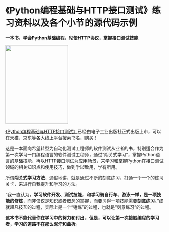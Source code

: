 # 《Python编程基础与HTTP接口测试》练习资料以及各个小节的源代码示例  

<strong>一本书，学会Python基础编程，彻悟HTTP协议，掌握接口测试技能</strong>

<img src="http://akuing.github.io/images/book.jpg" width="200" height="250">

<a href="https://search.jd.com/Search?keyword=python%E7%BC%96%E7%A8%8B%E5%9F%BA%E7%A1%80%E4%B8%8Ehttp%E6%8E%A5%E5%8F%A3%E6%B5%8B%E8%AF%95&enc=utf-8&wq=python%E7%BC%96%E7%A8%8B%E5%9F%BA%E7%A1%80%E4%B8%8Ehttp%E6%8E%A5%E5%8F%A3%E6%B5%8B%E8%AF%95">《Python编程基础与HTTP接口测试》</a>已经由电子工业出版社正式出版上市，可以在天猫、京东等各大线上平台搜索书名，购买！
	<p>
		这是一本面向希望转型为自动化测试工程师的软件测试从业者的书，特别适合作为第一次学习一门编程语言的软件测试工程师，通过“闯关式学习”，掌握Python语言的基础技能，再以HTTP接口测试为应用场景，来学习和掌握Python在接口测试领域的相关知识点和使用技巧，做到学以致用，学有所用。
	</p>
	<p>
		所谓**闯关式学习方法**，通俗地讲，就是通过不断的刻意练习，打通一个一个的练习关卡，来进行自我提升和学习的方法。
	</p>
	<p>
		“我一直认为，**学习软件开发、测试技能，和学习骑自行车、游泳一样，是一项技能的修炼**，而非仅仅是知识或者概念的掌握，而要习得一项技能需要**刻意练习**。”成就超凡技艺的过程，实际上是一个“锤炼”的过程，也就是“刻意练习”的过程。
	</p>
	<p>
		**这本书不能代替你在学习中的努力和付出，但是，可以让第一次接触编程的学习者，学习的道路不在那么泥泞和曲折**。
